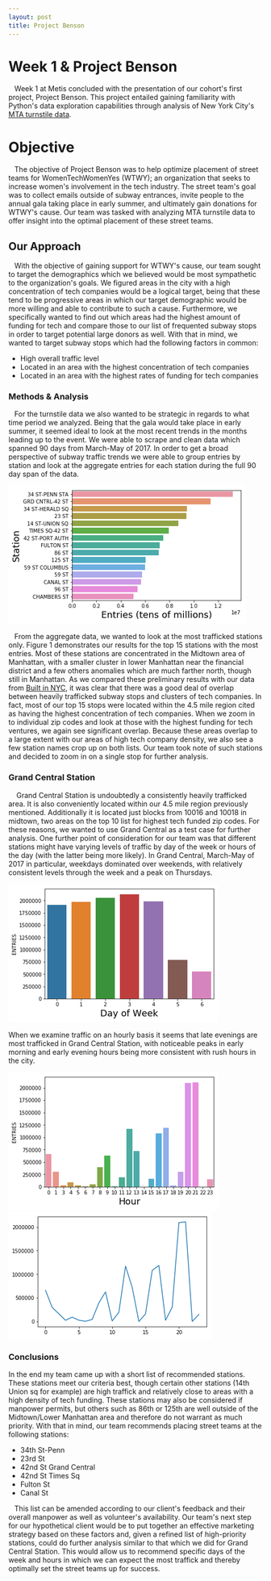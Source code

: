 ```yaml
---
layout: post
title: Project Benson 
---
```

# Week 1 & Project Benson
&nbsp;&nbsp;&nbsp;Week 1 at Metis concluded with the presentation of our cohort's first project, Project Benson. This project entailed gaining familiarity with Python's data exploration capabilities through analysis of New York City's [MTA turnstile data](http://web.mta.info/developers/turnstile.html).   

# Objective
&nbsp;&nbsp;&nbsp;The objective of Project Benson was to help optimize placement of street teams for WomenTechWomenYes (WTWY); an organization that seeks to increase women's involvement in the tech industry. The street team's goal was to collect emails outside of subway entrances, invite people to the annual gala taking place in early summer, and ultimately gain donations for WTWY's cause. Our team was tasked with analyzing MTA turnstile data to offer insight into the optimal placement of these street teams.  
## Our Approach
&nbsp;&nbsp;&nbsp;With the objective of gaining support for WTWY's cause, our team sought to target the demographics which we believed would be most sympathetic to the organization's goals. We figured areas in the city with a high concentration of tech companies would be a logical target, being that these tend to be progressive areas in which our target demographic would be more willing and able to contribute to such a cause. Furthermore, we specifically wanted to find out which areas had the highest amount of funding for tech and compare those to our list of frequented subway stops in order to target potential large donors as well. With that in mind, we wanted to target subway stops which had the following factors in common:    
* High overall traffic level  
* Located in an area with the highest concentration of tech companies   
* Located in an area with the highest rates of funding for tech companies  

### Methods & Analysis  
 
&nbsp;&nbsp;&nbsp;For the turnstile data we also wanted to be strategic in regards to what time period we analyzed. Being that the gala would take place in early summer, it seemed ideal to look at the most recent trends in the months leading up to the event. We were able to scrape and clean data which spanned 90 days from March-May of 2017. In order to get a broad perspective of subway traffic trends we were able to group entries by station and look at the aggregate entries for each station during the full 90 day span of the data.  

![Fig 1](/images/Project1_MTA/Entries_total.png)
   
&nbsp;&nbsp;&nbsp;From the aggregate data, we wanted to look at the most trafficked stations only. Figure 1 demonstrates our results for the top 15 stations with the most entries. Most of these stations are concentrated in the Midtown area of Manhattan, with a smaller cluster in lower Manhattan near the financial district and a few others anomalies which are much farther north, though still in Manhattan. As we compared these preliminary results with our data from [Built in NYC](https://www.builtinnyc.com/2016/12/13/big-tech-companies-nyc-locations), it was clear that there was a good deal of overlap between heavily trafficked subway stops and clusters of tech companies. In fact, most of our top 15 stops were located within the 4.5 mile region cited as having the highest concentration of tech companies. When we zoom in to individual zip codes and look at those with the highest funding for tech ventures, we again see significant overlap. Because these areas overlap to a large extent with our areas of high tech company density, we also see a few station names crop up on both lists. Our team took note of such stations and decided to zoom in on a single stop for further analysis.

### Grand Central Station
&nbsp;&nbsp;&nbsp; Grand Central Station is undoubtedly a consistently heavily trafficked area. It is also conveniently located within our 4.5 mile region previously mentioned. Additionally it is located just blocks from 10016 and 10018 in midtown, two areas on the top 10 list for highest tech funded zip codes. For these reasons, we wanted to use Grand Central as a test case for further analysis. One further point of consideration for our team was that different stations might have varying levels of traffic by day of the week or hours of the day (with the latter being more likely). In Grand Central, March-May of 2017 in particular, weekdays dominated over weekends, with relatively consistent levels through the week and a peak on Thursdays.   

![Fig 2](/images/Project1_MTA/GRND_CNTRL.png)  

When we examine traffic on an hourly basis it seems that late evenings are most trafficked in Grand Central Station, with noticeable peaks in early morning and early evening hours being more consistent with rush hours in the city.
    
    
![fig 3](/images/Project1_MTA/GRND_CNTRL_hourly.png) 
![fig 4](/images/Project1_MTA/Line_chrt.png)
### Conclusions
   In the end my team came up with a short list of recommended stations. These stations meet our criteria best, though certain other stations (14th Union sq for example) are high traffick and relatively close to areas with a high density of tech funding. These stations may also be considered if manpower permits, but others such as 86th or 125th are well outside of the Midtown/Lower Manhattan area and therefore do not warrant as much priority. With that in mind, our team recommends placing street teams at the following stations:  
* 34th St-Penn 
* 23rd St 
* 42nd St Grand Central
* 42nd St Times Sq
* Fulton St
* Canal St

&nbsp;&nbsp;&nbsp;This list can be amended according to our client's feedback and their overall manpower as well as volunteer's availability. Our team's next step for our hypothetical client would be to put together an effective marketing strategy based on these factors and, given a refined list of high-priority stations, could do further analysis similar to that which we did for Grand Central Station. This would allow us to recommend specific days of the week and hours in which we can expect the most traffick and thereby optimally set the street teams up for success.





